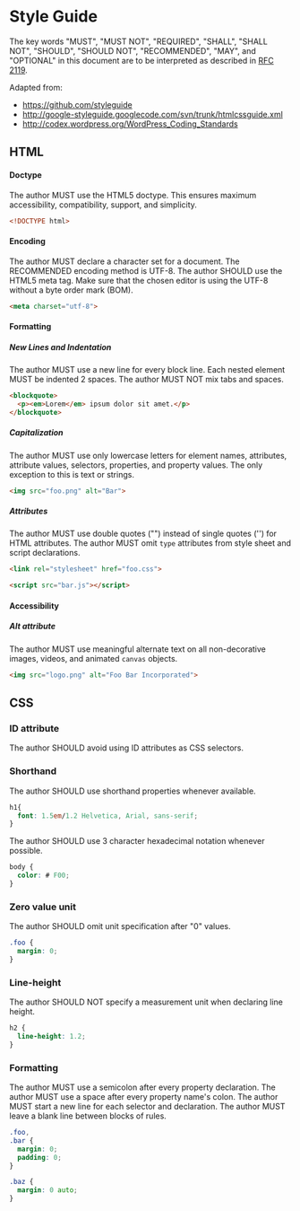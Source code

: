 # Style Guide
The key words "MUST", "MUST NOT", "REQUIRED", "SHALL", "SHALL NOT", "SHOULD", "SHOULD NOT", "RECOMMENDED", "MAY", and "OPTIONAL" in this document are to be interpreted as described in [RFC 2119](http://www.ietf.org/rfc/rfc2119.txt).

Adapted from:
- https://github.com/styleguide
- http://google-styleguide.googlecode.com/svn/trunk/htmlcssguide.xml
- http://codex.wordpress.org/WordPress_Coding_Standards

## HTML
#### Doctype
The author MUST use the HTML5 doctype.  This ensures maximum accessibility, compatibility, support, and simplicity.
```html
<!DOCTYPE html>
```


#### Encoding
The author MUST declare a character set for a document.  The RECOMMENDED encoding method is UTF-8.  The author SHOULD use the HTML5 meta tag.  Make sure that the chosen editor is using the UTF-8 without a byte order mark (BOM).
```html
<meta charset="utf-8">
```


#### Formatting
##### New Lines and Indentation
The author MUST use a new line for every block line.  Each nested element MUST be indented 2 spaces.  The author MUST NOT mix tabs and spaces.
```html
<blockquote>
  <p><em>Lorem</em> ipsum dolor sit amet.</p>
</blockquote>
```

##### Capitalization
The author MUST use only lowercase letters for element names, attributes, attribute values, selectors, properties, and property values.  The only exception to this is text or strings.
```html
<img src="foo.png" alt="Bar">
```

##### Attributes
The author MUST use double quotes ("") instead of single quotes ('') for HTML attributes.
The author MUST omit `type` attributes from style sheet and script declarations.
```html
<link rel="stylesheet" href="foo.css">
```
```html
<script src="bar.js"></script>
```


#### Accessibility
##### Alt attribute
The author MUST use meaningful alternate text on all non-decorative images, videos, and animated `canvas` objects.
```html
<img src="logo.png" alt="Foo Bar Incorporated">
```



## CSS
### ID attribute
The author SHOULD avoid using ID attributes as CSS selectors.


### Shorthand
The author SHOULD use shorthand properties whenever available.
```css
h1{
  font: 1.5em/1.2 Helvetica, Arial, sans-serif;
}
```


The author SHOULD use 3 character hexadecimal notation whenever possible.
```css
body {
  color: # F00;
}
```


### Zero value unit
The author SHOULD omit unit specification after "0" values.
```css
.foo {
  margin: 0;
}
```


### Line-height
The author SHOULD NOT specify a measurement unit when declaring line height.
```css
h2 {
  line-height: 1.2;
}
```


### Formatting
The author MUST use a semicolon after every property declaration.
The author MUST use a space after every property name's colon.
The author MUST start a new line for each selector and declaration.
The author MUST leave a blank line between blocks of rules.
```css
.foo,
.bar {
  margin: 0;
  padding: 0;
}

.baz {
  margin: 0 auto;
}
```